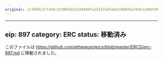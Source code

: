 ```yaml
---
original: 117b9913cf43bc3c90016231e949dfa15147a55ab12968d4a743e1c60d1967b3
---
```


---
eip: 897
category: ERC
status: 移動済み
---

このファイルは https://github.com/ethereum/ercs/blob/master/ERCS/erc-897.md に移動されました。